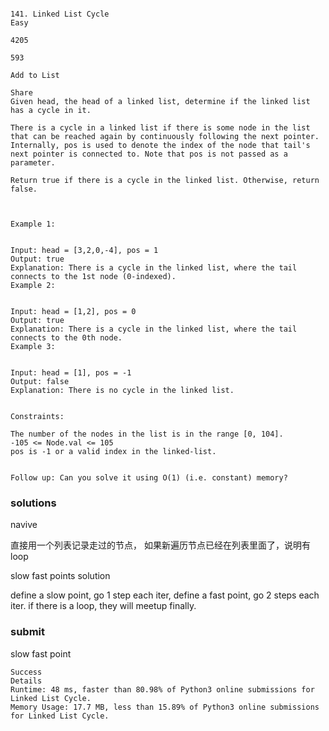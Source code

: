 
```

141. Linked List Cycle
Easy

4205

593

Add to List

Share
Given head, the head of a linked list, determine if the linked list has a cycle in it.

There is a cycle in a linked list if there is some node in the list that can be reached again by continuously following the next pointer. Internally, pos is used to denote the index of the node that tail's next pointer is connected to. Note that pos is not passed as a parameter.

Return true if there is a cycle in the linked list. Otherwise, return false.

 

Example 1:


Input: head = [3,2,0,-4], pos = 1
Output: true
Explanation: There is a cycle in the linked list, where the tail connects to the 1st node (0-indexed).
Example 2:


Input: head = [1,2], pos = 0
Output: true
Explanation: There is a cycle in the linked list, where the tail connects to the 0th node.
Example 3:


Input: head = [1], pos = -1
Output: false
Explanation: There is no cycle in the linked list.
 

Constraints:

The number of the nodes in the list is in the range [0, 104].
-105 <= Node.val <= 105
pos is -1 or a valid index in the linked-list.
 

Follow up: Can you solve it using O(1) (i.e. constant) memory?

```


### solutions

navive 

直接用一个列表记录走过的节点， 如果新遍历节点已经在列表里面了，说明有loop


slow fast points solution

 define a slow point, go 1 step each iter, define a fast point, go 2 steps each iter. 
 if there is a loop, they will meetup finally.



### submit

slow fast point
```
Success
Details 
Runtime: 48 ms, faster than 80.98% of Python3 online submissions for Linked List Cycle.
Memory Usage: 17.7 MB, less than 15.89% of Python3 online submissions for Linked List Cycle.

```
